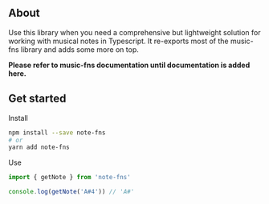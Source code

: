 ## About

Use this library when you need a comprehensive but lightweight solution for working with musical notes in Typescript. It re-exports most of the music-fns library and adds some more on top.

__Please refer to music-fns documentation until documentation is added here.__ 

## Get started

Install

```bash
npm install --save note-fns
# or
yarn add note-fns
```

Use

```typescript
import { getNote } from 'note-fns'

console.log(getNote('A#4')) // 'A#'
```
